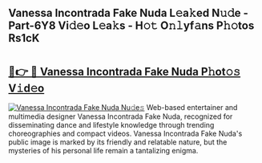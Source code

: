 ## Vanessa Incontrada Fake Nuda L𝚎a𝚔ed N𝚞𝚍e - Part-6Y8 Vi𝚍𝚎o L𝚎a𝚔s - H𝚘𝚝 O𝚗𝚕yf𝚊ns P𝚑𝚘tos Rs1cK

# <h2><a href="http://kfbgu6p.oniu.top/?m=Vanessa+Incontrada+Fake+Nuda">🔗👉 🔴 Vanessa Incontrada Fake Nuda P𝚑ot𝚘𝚜 V𝚒d𝚎o</a></h2>

[![Vanessa Incontrada Fake Nuda Nu𝚍e𝚜](https://i.imgur.com/0qMVB7G.gif)](http://kfbgu6p.oniu.top/?m=Vanessa+Incontrada+Fake+Nuda)
Web-based entertainer and multimedia designer Vanessa Incontrada Fake Nuda, recognized for disseminating dance and lifestyle knowledge through trending choreographies and compact videos. Vanessa Incontrada Fake Nuda's public image is marked by its friendly and relatable nature, but the mysteries of his personal life remain a tantalizing enigma.  
